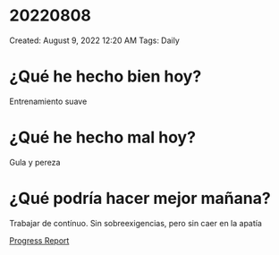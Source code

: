 # 20220808

Created: August 9, 2022 12:20 AM
Tags: Daily

# ¿Qué he hecho bien hoy?

Entrenamiento suave

# ¿Qué he hecho mal hoy?

Gula y pereza

# ¿Qué podría hacer mejor mañana?

Trabajar de contínuo. Sin sobreexigencias, pero sin caer en la apatía

[Progress Report](Progress%20Report%2014bbd9609acc4700b4a4ff6ee5133208.md)